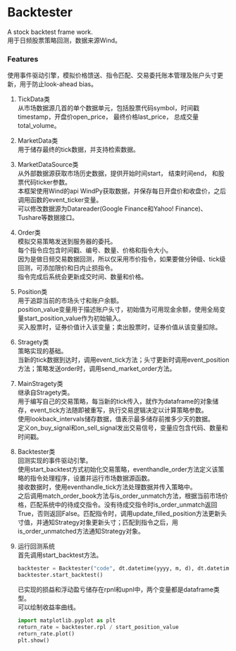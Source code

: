 # Backtester
A stock backtest frame work.  
用于日频股票策略回测，数据来源Wind。
  
### Features
使用事件驱动引擎，模拟价格馈送、指令匹配、交易委托账本管理及账户头寸更新，用于防止look-ahead bias。  
  
1. TickData类  
   从市场数据源几首的单个数据单元，包括股票代码symbol，时间戳timestamp，开盘价open_price， 最终价格last_price， 总成交量total_volume。  
  
2. MarketData类  
   用于储存最终的tick数据，并支持检索数据。  
  
3. MarketDataSource类  
   从外部数据源获取市场历史数据，提供开始时间start， 结束时间end， 和股票代码ticker参数。  
   本框架使用Wind的api WindPy获取数据，并保存每日开盘价和收盘价，之后调用函数的event_ticker变量。  
   可以修改数据源为Datareader(Google Finance和Yahoo! Finance)、Tushare等数据接口。  
  
4. Order类  
   模拟交易策略发送到服务器的委托。  
   每个指令应包含时间戳、编号、数量、价格和指令大小。  
   因为是做日频交易数据回测，所以仅采用市价指令，如果要做分钟级、tick级回测，可添加限价和日内止损指令。  
   指令完成后系统会更新成交时间、数量和价格。  
  
5. Position类  
   用于追踪当前的市场头寸和账户余额。  
   position_value变量用于描述账户头寸，初始值为可用现金余额，使用全局变量start_position_value作为初始输入。  
   买入股票时，证券价值计入该变量；卖出股票时，证券价值从该变量扣除。  
  
6. Stragety类  
   策略实现的基础。  
   当新的tick数据到达时，调用event_tick方法；头寸更新时调用event_position方法；策略发送order时，调用send_market_order方法。  
  
7. MainStragety类  
   继承自Stragety类。  
   用于编写自己的交易策略，每当新的tick传入，就作为dataframe的对象储存，event_tick方法随即被重写，执行交易逻辑决定以计算策略参数。  
   使用lookback_intervals储存数据，值表示最多储存前推多少天的数据。  
   定义on_buy_signal和on_sell_signal发出交易信号，变量应包含代码、数量和时间戳。  
  
8. Backtester类  
   回测实现的事件驱动引擎。  
   使用start_backtest方式初始化交易策略，eventhandle_order方法定义该策略的指令处理程序，设置并运行市场数据源函数。  
   接收数据时，使用eventhandle_tick方法处理数据并传入策略中。  
   之后调用match_order_book方法与is_order_unmatch方法，根据当前市场价格，匹配系统中的待成交指令。没有待成交指令时is_order_unmatch返回True，否则返回False。匹配指令时，调用update_filled_position方法更新头寸值，并通知Strategy对象更新头寸；匹配到指令之后，用is_order_unmatched方法通知Strategy对象。  
   
9. 运行回测系统  
   首先调用start_backtest方法。
   ``` python
   backtester = Backtester("code", dt.datetime(yyyy, m, d), dt.datetime(yyyy, m,d))
   backtester.start_backtest()
   ```  
     
   已实现的损益和浮动盈亏储存在rpnl和upnl中，两个变量都是dataframe类型。  
   可以绘制收益率曲线。
   ``` python
   import matplotlib.pyplot as plt
   return_rate = backtester.rpl / start_position_value
   return_rate.plot()
   plt.show()
   ```
   
